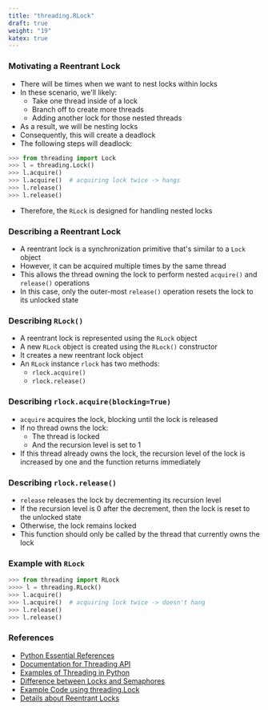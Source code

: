 ```yaml
---
title: "threading.RLock"
draft: true
weight: "19"
katex: true
---
```


### Motivating a Reentrant Lock

- There will be times when we want to nest locks within locks
- In these scenario, we'll likely:
	- Take one thread inside of a lock
	- Branch off to create more threads
	- Adding another lock for those nested threads
- As a result, we will be nesting locks
- Consequently, this will create a deadlock
- The following steps will deadlock:

```python
>>> from threading import Lock
>>> l = threading.Lock()
>>> l.acquire()
>>> l.acquire()  # acquiring lock twice -> hangs
>>> l.release()
>>> l.release()
```

- Therefore, the `RLock` is designed for handling nested locks

### Describing a Reentrant Lock
- A reentrant lock is a synchronization primitive that's similar to a `Lock` object
- However, it can be acquired multiple times by the same thread
- This allows the thread owning the lock to perform nested `acquire()` and `release()` operations
- In this case, only the outer-most `release()` operation resets the lock to its unlocked state

### Describing `RLock()`
- A reentrant lock is represented using the `RLock` object
- A new `RLock` object is created using the `RLock()` constructor
- It creates a new reentrant lock object
- An `RLock` instance `rlock` has two methods:
	- `rlock.acquire()`
	- `rlock.release()`

### Describing `rlock.acquire(blocking=True)`
- `acquire` acquires the lock, blocking until the lock is released
- If no thread owns the lock:
	- The thread is locked
	- And the recursion level is set to $1$
- If this thread already owns the lock, the recursion level of the lock is increased by one and the function returns immediately

### Describing `rlock.release()`
- `release` releases the lock by decrementing its recursion level
- If the recursion level is $0$ after the decrement, then the lock is reset to the unlocked state
- Otherwise, the lock remains locked
- This function should only be called by the thread that currently owns the lock

### Example with `RLock`
```python
>>> from threading import RLock
>>>> l = threading.RLock()
>>> l.acquire()
>>> l.acquire()  # acquiring lock twice -> doesn't hang
>>> l.release()
>>> l.release()
```

### References
- [Python Essential References](http://index-of.co.uk/Python/Python%20Essential%20Reference,%20Fourth%20Edition.pdf)
- [Documentation for Threading API](https://docs.python.org/3/library/threading.html)
- [Examples of Threading in Python](https://realpython.com/intro-to-python-threading/)
- [Difference between Locks and Semaphores](https://stackoverflow.com/a/2332868/12777044)
- [Example Code using threading.Lock](https://stackoverflow.com/a/10525433/12777044)
- [Details about Reentrant Locks](https://stackoverflow.com/a/5035166/12777044)
